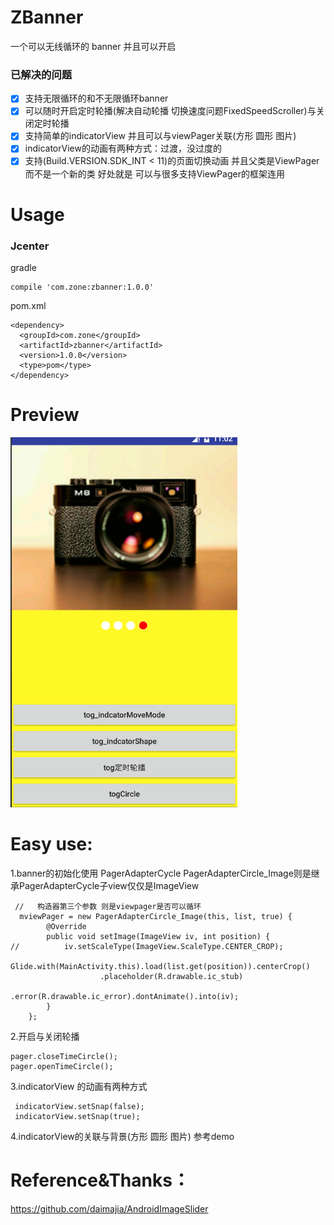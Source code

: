 # ZBanner
一个可以无线循环的 banner 并且可以开启
### 已解决的问题
- [x] 支持无限循环的和不无限循环banner
- [x] 可以随时开启定时轮播(解决自动轮播 切换速度问题FixedSpeedScroller)与关闭定时轮播
- [x] 支持简单的indicatorView 并且可以与viewPager关联(方形 圆形 图片)
- [x] indicatorView的动画有两种方式：过渡，没过度的
- [x] 支持(Build.VERSION.SDK_INT < 11)的页面切换动画 并且父类是ViewPager 而不是一个新的类 
好处就是 可以与很多支持ViewPager的框架连用

# Usage

### Jcenter
gradle

    compile 'com.zone:zbanner:1.0.0'
pom.xml

    <dependency>
      <groupId>com.zone</groupId>
      <artifactId>zbanner</artifactId>
      <version>1.0.0</version>
      <type>pom</type>
    </dependency>
# Preview
![](./demo/demo.png)

# Easy use:
1.banner的初始化使用 PagerAdapterCycle  PagerAdapterCircle_Image则是继承PagerAdapterCycle子view仅仅是ImageView
     
     //   构造器第三个参数 则是viewpager是否可以循环
      mviewPager = new PagerAdapterCircle_Image(this, list, true) {
            @Override
            public void setImage(ImageView iv, int position) {
    //          iv.setScaleType(ImageView.ScaleType.CENTER_CROP);
                Glide.with(MainActivity.this).load(list.get(position)).centerCrop()
                        .placeholder(R.drawable.ic_stub)
                        .error(R.drawable.ic_error).dontAnimate().into(iv);
            }
        };
  2.开启与关闭轮播
  
    pager.closeTimeCircle();
    pager.openTimeCircle();

3.indicatorView 的动画有两种方式
    
     indicatorView.setSnap(false);
     indicatorView.setSnap(true);
 
 4.indicatorView的关联与背景(方形 圆形 图片)
 参考demo
  

# Reference&Thanks：
https://github.com/daimajia/AndroidImageSlider

